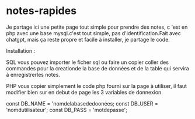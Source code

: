 # notes-rapides

Je partage ici une petite page tout simple pour prendre des notes, c 'est en php avec une base mysql.c'est tout simple, pas d'identification.Fait avec chatgpt, mais ça reste propre et facile à installer, je partage le code.

Installation :

SQL
vous pouvez importer le ficher sql ou faire un copier coller des commandes pour la creationde la base de données et de la table qui servira à enregistrerles notes.

PHP
vous copier simplement le code php fourni sur la page à utiliser, il faut modifier bien sur en debut de page  les 3 variables de donnexion.


const DB_NAME = 'nomdelabasededoonées;
const DB_USER = 'nomdutilisateur';
const DB_PASS = 'motdepasse';




